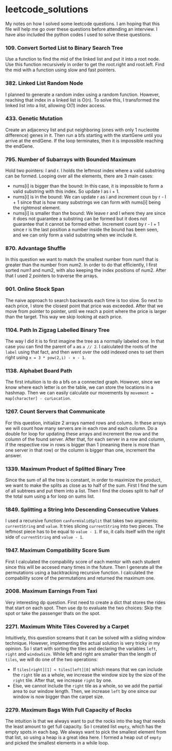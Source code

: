 # leetcode_solutions
My notes on how I solved some leetcode questions. I am hoping that this file will help me go over these questions before attending an interview. I have also included the python codes I used to solve these questions.

### 109. Convert Sorted List to Binary Search Tree
Use a function to find the mid of the linked list and put it into a root node. Use this function recursively in order to get the root.right and root.left. Find the mid with a function using slow and fast pointers.

### 382. Linked List Random Node
I planned to generate a random index using a random function. However, reaching that index in a linked list is O(n). To solve this, I transformed the linked list into a list, allowing O(1) index access.

### 433. Genetic Mutation
Create an adjacency list and put neighboring (ones with only 1 nucleotite difference) genes in it. Then run a bfs starting with the startGene until you arrive at the endGene. If the loop terminates, then it is impossible reaching the endGene.

### 795. Number of Subarrays with Bounded Maximum
Hold two pointers: l and r. l holds the leftmost index where a valid substring can be formed. Looping over all the elements, there are 3 main cases:
- nums[i] is bigger than the bound: In this case, it is impossible to form a valid substring with this index. So update l as i + 1.
- nums[i] is in the bound: We can update r as i and increment coun by r - l + 1 since that is how many substrings we can form with nums[i] being the rightmost element.
- nums[i] is smaller than the bound: We leave r and l where they are since it does not guarantee a substring can be formed but it does not guarantee that it cannot be formed either. Increment count by r - l + 1 since r is the last position a number inside the bound has been seen, and we can only form a valid substring when we include it.

### 870. Advantage Shuffle
In this question we want to match the smallest number from num1 that is greater than the number from num2. In order to do that efficiently, I first sorted num1 and num2, with also keeping the index positions of num2. After that I used 2 pointers to traverse the arrays.

### 901. Online Stock Span
The naive approach to search backwards each time is too slow. So next to each price, I store the closest point that price was exceeded. After that we move from pointer to pointer, until we reach a point where the price is larger than the target. This way we skip looking at each price.

### 1104. Path In Zigzag Labelled Binary Tree
The way I did it is to first imagine the tree as a normally labeled one. In that case you can find the parent of `a` as `a // 2`. I calculated the roots of the `label` using that fact, and then went over the odd indexed ones to set them right using `x = 3 * pow(2,i) - x - 1`.

### 1138. Alphabet Board Path
The first intuition is to do a bfs on a connected graph. However, since we know where each letter is on the table, we can store the locations in a hashmap. Then we can easily calculate our movements by `movement = map[character] - curLocation`.

### 1267. Count Servers that Communicate
For this question, initialize 2 arrays named rows and colums. In these arrays we will count how many servers are in each row and each column. Do a double for loop for updating these arrays and increment the row and the column of the found server. After that, for each server in a row and column, if the respective row in rows is bigger than 1 (meaning there is more than one server in that row) or the column is bigger than one, increment the answer.

### 1339. Maximum Product of Splitted Binary Tree
Since the sum of all the tree is constant, in order to maximize the product, we want to make the splits as close as to half of the sum. First I find the sum of all subtrees and put them into a list. Then I find the closes split to half of the total sum using a for loop on sums list.

### 1849. Splitting a String Into Descending Consecutive Values
I used a recursive function `canFormValidSplit` that takes two arguments: `currentString` and `value`. It tries slicing `currentString` into two pieces. The leftmost piece has to be equal to `value - 1`. If so, it calls itself with the right side of `currentString` and `value - 1`.

### 1947. Maximum Compatibility Score Sum
First I calculated the compability score of each mentor with each student since this will be accesed many times in the future. Then I generate all the permutations using a backtracking recursive function. I calculated the compability score of the permutations and returned the maximum one.

### 2008. Maximum Earnings From Taxi
Very interesting dp question. First need to create a dict that stores the rides that start on each spot. Then use dp to evaluate the two choices: Skip the spot or take the passenger thats on the spot.

### 2271. Maximum White Tiles Covered by a Carpet
Intuitively, this question screams that it can be solved with a sliding window technique. However, implementing the actual solution is very tricky in my opinion. So I start with sorting the tiles and declaring the variables `left`, `right` and `windowSize`. While left and right are smaller than the length of `tiles`, we will do one of the two operations:
- If `tiles[right][1] < tiles[left][0]` which means that we can include the `right` tile as a whole, we increase the window size by the size of the `right` tile. After that, we increase `right` by one.
- Else, we cannot include the `right` tile as a whole, so we add the partial area to our window length. Then, we increase `left` by one since our window is now bigger than the carpet size.

### 2279. Maximum Bags With Full Capacity of Rocks
The intuition is that we always want to put the rocks into the bag that needs the least amount to get full capacity. So I created list `empty`, which has the empty spots in each bag. We always want to pick the smallest element from that list, so using a heap is a great idea here. I formed a heap out of `empty` and picked the smallest elements in a while loop.
